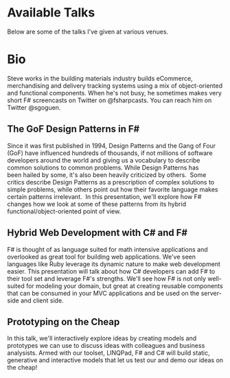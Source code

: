 # Available Talks

Below are some of the talks I've given at various venues.

# Bio

Steve works in the building materials industry builds eCommerce, merchandising and delivery tracking systems using a mix of object-oriented and functional components. When he's not busy, he sometimes makes very short F# screencasts on Twitter on @fsharpcasts. You can reach him on Twitter @sgoguen.

## The GoF Design Patterns in F# 

Since it was first published in 1994, Design Patterns and the Gang of Four (GoF) have influenced hundreds of thousands, if not millions of software developers around the world and giving us a vocabulary to describe common solutions to common problems. While Design Patterns has been hailed by some, it's also been heavily criticized by others.  Some critics describe Design Patterns as a prescription of complex solutions to simple problems, while others point out how their favorite language makes certain patterns irrelevant.  In this presentation, we'll explore how F# changes how we look at some of these patterns from its hybrid functional/object-oriented point of view.

## Hybrid Web Development with C# and F#

F# is thought of as language suited for math intensive applications and overlooked as great tool for building web applications.  We've seen languages like Ruby leverage its dynamic nature to make web development easier. This presentation will talk about how C# developers can add F# to their tool set and leverage F#'s strengths.  We'll see how F# is not only well-suited for modeling your domain, but great at creating reusable components that can be consumed in your MVC applications and be used on the server-side and client side.

## Prototyping on the Cheap

In this talk, we'll interactively explore ideas by creating models and prototypes we can use to discuss ideas with colleagues and business analysists.  Armed with our toolset, LINQPad, F# and C# will build static, generative and interactive models that let us test our and demo our ideas on the cheap!

